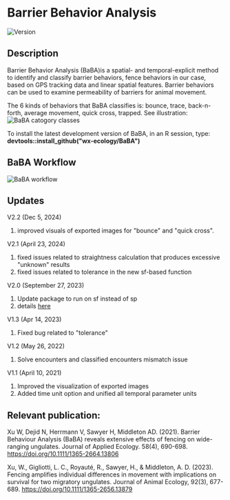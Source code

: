 # Barrier Behavior Analysis

![Version](https://img.shields.io/badge/version-2.2-blue)

## Description
Barrier Behavior Analysis (BaBA)is a spatial- and temporal-explicit method to identify and classify barrier behaviors, fence behaviors in our case, based on GPS tracking data and linear spatial features. Barrier behaviors can be used to examine permeability of barriers for animal movement.

The 6 kinds of behaviors that BaBA classifies is: bounce, trace, back-n-forth, average movement, quick cross, trapped. See illustration:
![BaBA catogory classes](BaBA_Catogories.png)

To install the latest development version of BaBA, in an R session, type: 
**devtools::install_github("wx-ecology/BaBA")**

## BaBA Workflow
![BaBA workflow](Flowchart.png)

## Updates
V2.2 (Dec 5, 2024)
1. improved visuals of exported images for "bounce" and "quick cross".

V2.1 (April 23, 2024)
1. fixed issues related to straightness calculation that produces excessive "unknown" results
2. fixed issues related to tolerance in the new sf-based function 

V2.0 (September 27, 2023) 
1. Update package to run on sf instead of sp
2. details [here](https://github.com/wx-ecology/BaBA/pull/4#issue-1903676738)

V1.3 (Apr 14, 2023)
1. Fixed bug related to "tolerance"

V1.2 (May 26, 2022)
1. Solve encounters and classified encounters mismatch issue

V1.1 (April 10, 2021)
1. Improved the visualization of exported images 
2. Added time unit option and unified all temporal parameter units

## Relevant publication: 
Xu W, Dejid N, Herrmann V, Sawyer H, Middleton AD. (2021). Barrier Behaviour Analysis (BaBA) reveals extensive effects of fencing on wide-ranging ungulates. Journal of Applied Ecology. 58(4), 690-698. https://doi.org/10.1111/1365-2664.13806

Xu, W., Gigliotti, L. C., Royauté, R., Sawyer, H., & Middleton, A. D. (2023). Fencing amplifies individual differences in movement with implications on survival for two migratory ungulates. Journal of Animal Ecology, 92(3), 677-689. https://doi.org/10.1111/1365-2656.13879 

